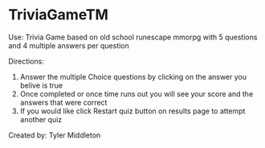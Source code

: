 # TriviaGameTM
Use: Trivia Game based on old school runescape mmorpg with 5 questions and 4 multiple answers per question

Directions:
1. Answer the multiple Choice questions by clicking on the answer you belive is true
2. Once completed or once time runs out you will see your score and the answers that were correct
3. If you would like click Restart quiz button on results page to attempt another quiz

Created by: Tyler Middleton
